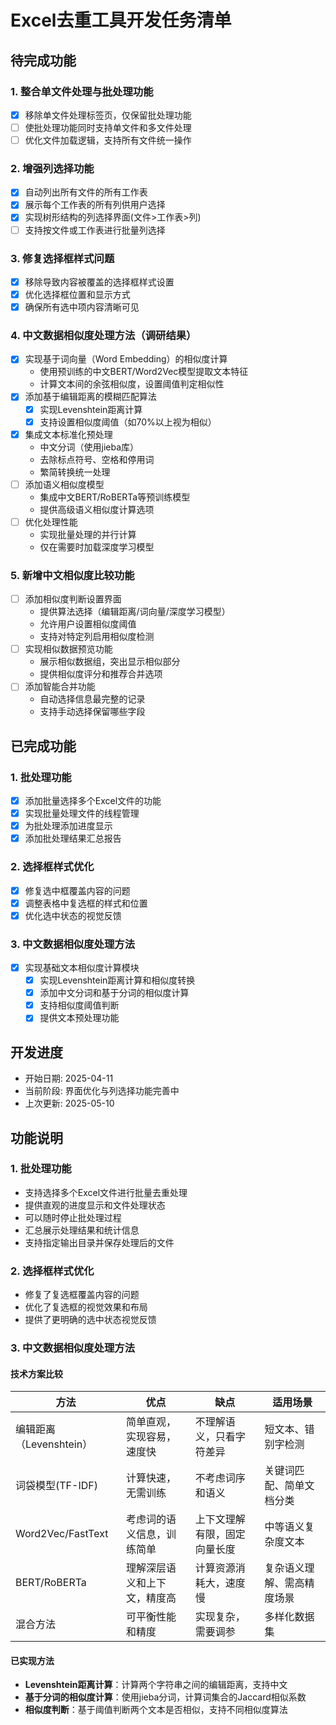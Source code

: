 # Excel去重工具开发任务清单

## 待完成功能

### 1. 整合单文件处理与批处理功能
- [x] 移除单文件处理标签页，仅保留批处理功能
- [ ] 使批处理功能同时支持单文件和多文件处理
- [ ] 优化文件加载逻辑，支持所有文件统一操作

### 2. 增强列选择功能
- [x] 自动列出所有文件的所有工作表
- [x] 展示每个工作表的所有列供用户选择
- [x] 实现树形结构的列选择界面(文件>工作表>列)
- [ ] 支持按文件或工作表进行批量列选择

### 3. 修复选择框样式问题
- [x] 移除导致内容被覆盖的选择框样式设置
- [x] 优化选择框位置和显示方式
- [x] 确保所有选中项内容清晰可见

### 4. 中文数据相似度处理方法（调研结果）
- [x] 实现基于词向量（Word Embedding）的相似度计算
  - 使用预训练的中文BERT/Word2Vec模型提取文本特征
  - 计算文本间的余弦相似度，设置阈值判定相似性
- [x] 添加基于编辑距离的模糊匹配算法
  - [x] 实现Levenshtein距离计算
  - [x] 支持设置相似度阈值（如70%以上视为相似）
- [x] 集成文本标准化预处理
  - 中文分词（使用jieba库）
  - 去除标点符号、空格和停用词
  - 繁简转换统一处理
- [ ] 添加语义相似度模型
  - 集成中文BERT/RoBERTa等预训练模型
  - 提供高级语义相似度计算选项
- [ ] 优化处理性能
  - 实现批量处理的并行计算
  - 仅在需要时加载深度学习模型

### 5. 新增中文相似度比较功能
- [ ] 添加相似度判断设置界面
  - 提供算法选择（编辑距离/词向量/深度学习模型）
  - 允许用户设置相似度阈值
  - 支持对特定列启用相似度检测
- [ ] 实现相似数据预览功能
  - 展示相似数据组，突出显示相似部分
  - 提供相似度评分和推荐合并选项
- [ ] 添加智能合并功能
  - 自动选择信息最完整的记录
  - 支持手动选择保留哪些字段

## 已完成功能

### 1. 批处理功能
- [x] 添加批量选择多个Excel文件的功能
- [x] 实现批量处理文件的线程管理
- [x] 为批处理添加进度显示
- [x] 添加批处理结果汇总报告

### 2. 选择框样式优化
- [x] 修复选中框覆盖内容的问题
- [x] 调整表格中复选框的样式和位置
- [x] 优化选中状态的视觉反馈

### 3. 中文数据相似度处理方法
- [x] 实现基础文本相似度计算模块
  - [x] 实现Levenshtein距离计算和相似度转换
  - [x] 添加中文分词和基于分词的相似度计算
  - [x] 支持相似度阈值判断
  - [x] 提供文本预处理功能

## 开发进度
- 开始日期: 2025-04-11
- 当前阶段: 界面优化与列选择功能完善中
- 上次更新: 2025-05-10

## 功能说明

### 1. 批处理功能
- 支持选择多个Excel文件进行批量去重处理
- 提供直观的进度显示和文件处理状态
- 可以随时停止批处理过程
- 汇总展示处理结果和统计信息
- 支持指定输出目录并保存处理后的文件

### 2. 选择框样式优化
- 修复了复选框覆盖内容的问题
- 优化了复选框的视觉效果和布局
- 提供了更明确的选中状态视觉反馈

### 3. 中文数据相似度处理方法
#### 技术方案比较

| 方法 | 优点 | 缺点 | 适用场景 |
|------|------|------|----------|
| 编辑距离（Levenshtein） | 简单直观，实现容易，速度快 | 不理解语义，只看字符差异 | 短文本、错别字检测 |
| 词袋模型(TF-IDF) | 计算快速，无需训练 | 不考虑词序和语义 | 关键词匹配、简单文档分类 |
| Word2Vec/FastText | 考虑词的语义信息，训练简单 | 上下文理解有限，固定向量长度 | 中等语义复杂度文本 |
| BERT/RoBERTa | 理解深层语义和上下文，精度高 | 计算资源消耗大，速度慢 | 复杂语义理解、需高精度场景 |
| 混合方法 | 可平衡性能和精度 | 实现复杂，需要调参 | 多样化数据集 |

#### 已实现方法
- **Levenshtein距离计算**：计算两个字符串之间的编辑距离，支持中文
- **基于分词的相似度计算**：使用jieba分词，计算词集合的Jaccard相似系数
- **相似度判断**：基于阈值判断两个文本是否相似，支持不同相似度算法 